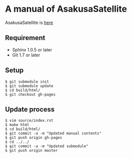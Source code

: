 A manual of AsakusaSatellite
===================
AsakusaSatellite is [here](http://codefirst.github.com/AsakusaSatellite/)

Requirement
----------------
 * Sphinx 1.0.5 or later
 * Git 1.7 or later

Setup
----------------

    $ git submodule init
    $ git submodule update
    $ cd build/html/
    $ git checkout gh-pages

Update process
----------------

    $ vim source/index.rst
    $ make html
    $ cd build/html/
    $ git commit -a -m "Updated manual contents"
    $ git push origin gh-pages
    $ cd ../../
    $ git commit -a -m "Updated submodule"
    $ git push origin master

